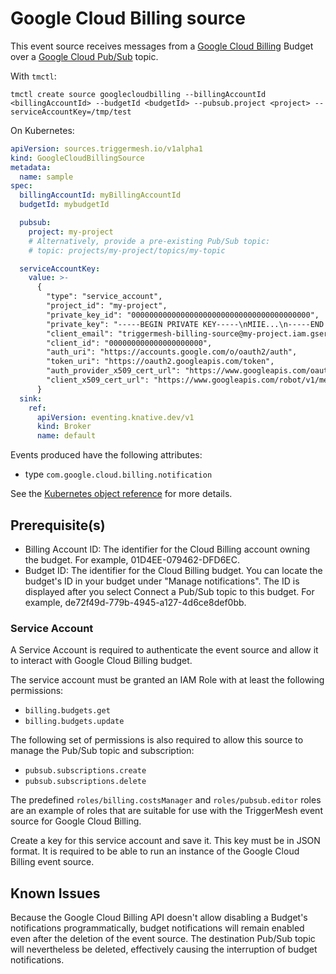 # Google Cloud Billing source

This event source receives messages from a [Google Cloud Billing][gc-billing] Budget
over a [Google Cloud Pub/Sub][gc-billing-events] topic.

With `tmctl`:

```
tmctl create source googlecloudbilling --billingAccountId <billingAccountId> --budgetId <budgetId> --pubsub.project <project> --serviceAccountKey=/tmp/test
```

On Kubernetes:

```yaml
apiVersion: sources.triggermesh.io/v1alpha1
kind: GoogleCloudBillingSource
metadata:
  name: sample
spec:
  billingAccountId: myBillingAccountId
  budgetId: mybudgetId

  pubsub:
    project: my-project
    # Alternatively, provide a pre-existing Pub/Sub topic:
    # topic: projects/my-project/topics/my-topic

  serviceAccountKey:
    value: >-
      {
        "type": "service_account",
        "project_id": "my-project",
        "private_key_id": "0000000000000000000000000000000000000000",
        "private_key": "-----BEGIN PRIVATE KEY-----\nMIIE...\n-----END PRIVATE KEY-----\n",
        "client_email": "triggermesh-billing-source@my-project.iam.gserviceaccount.com",
        "client_id": "000000000000000000000",
        "auth_uri": "https://accounts.google.com/o/oauth2/auth",
        "token_uri": "https://oauth2.googleapis.com/token",
        "auth_provider_x509_cert_url": "https://www.googleapis.com/oauth2/v1/certs",
        "client_x509_cert_url": "https://www.googleapis.com/robot/v1/metadata/x509/triggermesh-billing-source%40my-project.iam.gserviceaccount.com"
      }
  sink:
    ref:
      apiVersion: eventing.knative.dev/v1
      kind: Broker
      name: default
```

Events produced have the following attributes:

* type `com.google.cloud.billing.notification`

See the [Kubernetes object reference](../../reference/sources/#sources.triggermesh.io/v1alpha1.GoogleCloudBillingSource) for more details.

## Prerequisite(s)

- Billing Account ID: The identifier for the Cloud Billing account owning the budget. For example, 01D4EE-079462-DFD6EC.
- Budget ID: The identifier for the Cloud Billing budget. You can locate the budget's ID in your budget under "Manage notifications".
             The ID is displayed after you select Connect a Pub/Sub topic to this budget. For example, de72f49d-779b-4945-a127-4d6ce8def0bb.

### Service Account

A Service Account is required to authenticate the event source and allow it to interact with Google
Cloud Billing budget.

The service account must be granted an IAM Role with at least the following permissions:

- `billing.budgets.get`
- `billing.budgets.update`

The following set of permissions is also required to allow this source to manage the Pub/Sub topic and subscription:

- `pubsub.subscriptions.create`
- `pubsub.subscriptions.delete`

The predefined `roles/billing.costsManager` and `roles/pubsub.editor` roles are an example of roles that are suitable for use with the TriggerMesh event
source for Google Cloud Billing.

Create a key for this service account and save it. This key must be in JSON format. It is required to be
able to run an instance of the Google Cloud Billing event source.

## Known Issues

Because the Google Cloud Billing API doesn't allow disabling a Budget's notifications programmatically,
budget notifications will remain enabled even after the deletion of the event source. The destination
Pub/Sub topic will nevertheless be deleted, effectively causing the interruption of budget notifications.

[gc-billing]: https://cloud.google.com/billing/docs
[gc-billing-events]: https://cloud.google.com/billing/docs/how-to/budgets-programmatic-notifications
